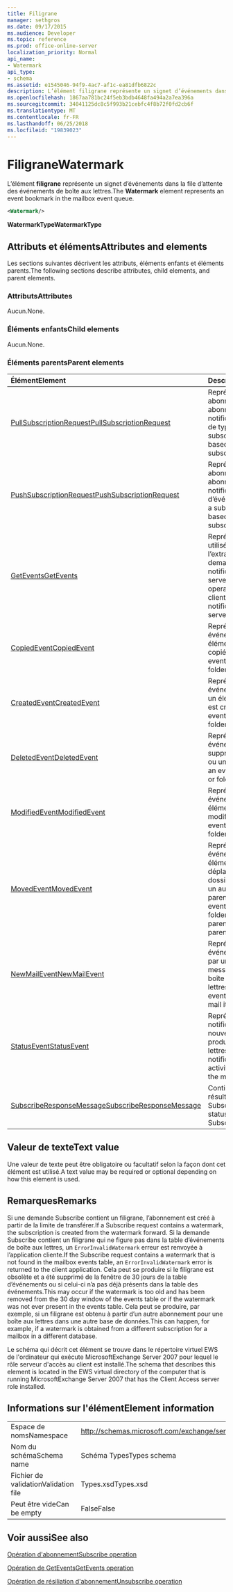 ```yaml
---
title: Filigrane
manager: sethgros
ms.date: 09/17/2015
ms.audience: Developer
ms.topic: reference
ms.prod: office-online-server
localization_priority: Normal
api_name:
- Watermark
api_type:
- schema
ms.assetid: e1545046-94f9-4ac7-af1c-ea81dfb6822c
description: L’élément filigrane représente un signet d’événements dans la file d’attente des événements de boîte aux lettres.
ms.openlocfilehash: 1867aa781bc24f5eb3bdb4648fa494a2a7ea396a
ms.sourcegitcommit: 34041125dc8c5f993b21cebfc4f8b72f0fd2cb6f
ms.translationtype: MT
ms.contentlocale: fr-FR
ms.lasthandoff: 06/25/2018
ms.locfileid: "19839023"
---
```

# <a name="watermark"></a><span data-ttu-id="f9565-103">Filigrane</span><span class="sxs-lookup"><span data-stu-id="f9565-103">Watermark</span></span>

<span data-ttu-id="f9565-104">L’élément **filigrane** représente un signet d’événements dans la file d’attente des événements de boîte aux lettres.</span><span class="sxs-lookup"><span data-stu-id="f9565-104">The **Watermark** element represents an event bookmark in the mailbox event queue.</span></span> 
  
```xml
<Watermark/>
```

 <span data-ttu-id="f9565-105">**WatermarkType**</span><span class="sxs-lookup"><span data-stu-id="f9565-105">**WatermarkType**</span></span>
## <a name="attributes-and-elements"></a><span data-ttu-id="f9565-106">Attributs et éléments</span><span class="sxs-lookup"><span data-stu-id="f9565-106">Attributes and elements</span></span>

<span data-ttu-id="f9565-107">Les sections suivantes décrivent les attributs, éléments enfants et éléments parents.</span><span class="sxs-lookup"><span data-stu-id="f9565-107">The following sections describe attributes, child elements, and parent elements.</span></span>
  
### <a name="attributes"></a><span data-ttu-id="f9565-108">Attributs</span><span class="sxs-lookup"><span data-stu-id="f9565-108">Attributes</span></span>

<span data-ttu-id="f9565-109">Aucun.</span><span class="sxs-lookup"><span data-stu-id="f9565-109">None.</span></span>
  
### <a name="child-elements"></a><span data-ttu-id="f9565-110">Éléments enfants</span><span class="sxs-lookup"><span data-stu-id="f9565-110">Child elements</span></span>

<span data-ttu-id="f9565-111">Aucun.</span><span class="sxs-lookup"><span data-stu-id="f9565-111">None.</span></span>
  
### <a name="parent-elements"></a><span data-ttu-id="f9565-112">Éléments parents</span><span class="sxs-lookup"><span data-stu-id="f9565-112">Parent elements</span></span>

|<span data-ttu-id="f9565-113">**Élément**</span><span class="sxs-lookup"><span data-stu-id="f9565-113">**Element**</span></span>|<span data-ttu-id="f9565-114">**Description**</span><span class="sxs-lookup"><span data-stu-id="f9565-114">**Description**</span></span>|
|:-----|:-----|
|[<span data-ttu-id="f9565-115">PullSubscriptionRequest</span><span class="sxs-lookup"><span data-stu-id="f9565-115">PullSubscriptionRequest</span></span>](pullsubscriptionrequest.md) <br/> |<span data-ttu-id="f9565-116">Représente un abonnement à un abonnement de notification d’événement de type pull.</span><span class="sxs-lookup"><span data-stu-id="f9565-116">Represents a subscription to a pull-based event notification subscription.</span></span>  <br/> |
|[<span data-ttu-id="f9565-117">PushSubscriptionRequest</span><span class="sxs-lookup"><span data-stu-id="f9565-117">PushSubscriptionRequest</span></span>](pushsubscriptionrequest.md) <br/> |<span data-ttu-id="f9565-118">Représente un abonnement à un abonnement de notification push d’événements.</span><span class="sxs-lookup"><span data-stu-id="f9565-118">Represents a subscription to a push-based event notification subscription.</span></span>  <br/> |
|[<span data-ttu-id="f9565-119">GetEvents</span><span class="sxs-lookup"><span data-stu-id="f9565-119">GetEvents</span></span>](getevents.md) <br/> |<span data-ttu-id="f9565-120">Représente l’opération utilisée par les clients de l’extraction pour demander des notifications à partir du serveur.</span><span class="sxs-lookup"><span data-stu-id="f9565-120">Represents the operation used by pull clients to request notifications from the server.</span></span>  <br/> |
|[<span data-ttu-id="f9565-121">CopiedEvent</span><span class="sxs-lookup"><span data-stu-id="f9565-121">CopiedEvent</span></span>](copiedevent.md) <br/> |<span data-ttu-id="f9565-122">Représente un événement où un élément ou un dossier est copié.</span><span class="sxs-lookup"><span data-stu-id="f9565-122">Represents an event where an item or folder is copied.</span></span>  <br/> |
|[<span data-ttu-id="f9565-123">CreatedEvent</span><span class="sxs-lookup"><span data-stu-id="f9565-123">CreatedEvent</span></span>](createdevent.md) <br/> |<span data-ttu-id="f9565-124">Représente un événement dans lequel un élément ou un dossier est créé.</span><span class="sxs-lookup"><span data-stu-id="f9565-124">Represents an event where an item or folder is created.</span></span>  <br/> |
|[<span data-ttu-id="f9565-125">DeletedEvent</span><span class="sxs-lookup"><span data-stu-id="f9565-125">DeletedEvent</span></span>](deletedevent.md) <br/> |<span data-ttu-id="f9565-126">Représente un événement de suppression d’un élément ou un dossier.</span><span class="sxs-lookup"><span data-stu-id="f9565-126">Represents an event where an item or folder is deleted.</span></span>  <br/> |
|[<span data-ttu-id="f9565-127">ModifiedEvent</span><span class="sxs-lookup"><span data-stu-id="f9565-127">ModifiedEvent</span></span>](modifiedevent.md) <br/> |<span data-ttu-id="f9565-128">Représente un événement où un élément ou un dossier est modifié.</span><span class="sxs-lookup"><span data-stu-id="f9565-128">Represents an event where an item or folder is modified.</span></span>  <br/> |
|[<span data-ttu-id="f9565-129">MovedEvent</span><span class="sxs-lookup"><span data-stu-id="f9565-129">MovedEvent</span></span>](movedevent.md) <br/> |<span data-ttu-id="f9565-130">Représente un événement où un élément ou un dossier est déplacé à partir du dossier parent d’un vers un autre dossier parent.</span><span class="sxs-lookup"><span data-stu-id="f9565-130">Represents an event where an item or folder is moved from one parent folder to another parent folder.</span></span>  <br/> |
|[<span data-ttu-id="f9565-131">NewMailEvent</span><span class="sxs-lookup"><span data-stu-id="f9565-131">NewMailEvent</span></span>](newmailevent.md) <br/> |<span data-ttu-id="f9565-132">Représente un événement déclenché par un nouvel élément de messagerie dans une boîte aux lettres.</span><span class="sxs-lookup"><span data-stu-id="f9565-132">Represents an event triggered by a new mail item in a mailbox.</span></span>  <br/> |
|[<span data-ttu-id="f9565-133">StatusEvent</span><span class="sxs-lookup"><span data-stu-id="f9565-133">StatusEvent</span></span>](statusevent.md) <br/> |<span data-ttu-id="f9565-134">Représente une notification qu’aucune nouvelle activité se n’est produite dans la boîte aux lettres.</span><span class="sxs-lookup"><span data-stu-id="f9565-134">Represents a notification that no new activity has occurred in the mailbox.</span></span>  <br/> |
|[<span data-ttu-id="f9565-135">SubscribeResponseMessage</span><span class="sxs-lookup"><span data-stu-id="f9565-135">SubscribeResponseMessage</span></span>](subscriberesponsemessage.md) <br/> |<span data-ttu-id="f9565-136">Contient l’état et les résultats d’une demande Subscribe.</span><span class="sxs-lookup"><span data-stu-id="f9565-136">Contains the status and result of a Subscribe request.</span></span>  <br/> |
   
## <a name="text-value"></a><span data-ttu-id="f9565-137">Valeur de texte</span><span class="sxs-lookup"><span data-stu-id="f9565-137">Text value</span></span>

<span data-ttu-id="f9565-138">Une valeur de texte peut être obligatoire ou facultatif selon la façon dont cet élément est utilisé.</span><span class="sxs-lookup"><span data-stu-id="f9565-138">A text value may be required or optional depending on how this element is used.</span></span>
  
## <a name="remarks"></a><span data-ttu-id="f9565-139">Remarques</span><span class="sxs-lookup"><span data-stu-id="f9565-139">Remarks</span></span>

<span data-ttu-id="f9565-140">Si une demande Subscribe contient un filigrane, l’abonnement est créé à partir de la limite de transférer.</span><span class="sxs-lookup"><span data-stu-id="f9565-140">If a Subscribe request contains a watermark, the subscription is created from the watermark forward.</span></span> <span data-ttu-id="f9565-141">Si la demande Subscribe contient un filigrane qui ne figure pas dans la table d’événements de boîte aux lettres, un `ErrorInvalidWatermark` erreur est renvoyée à l’application cliente.</span><span class="sxs-lookup"><span data-stu-id="f9565-141">If the Subscribe request contains a watermark that is not found in the mailbox events table, an  `ErrorInvalidWatermark` error is returned to the client application.</span></span> <span data-ttu-id="f9565-142">Cela peut se produire si le filigrane est obsolète et a été supprimé de la fenêtre de 30 jours de la table d’événements ou si celui-ci n’a pas déjà présents dans la table des événements.</span><span class="sxs-lookup"><span data-stu-id="f9565-142">This may occur if the watermark is too old and has been removed from the 30 day window of the events table or if the watermark was not ever present in the events table.</span></span> <span data-ttu-id="f9565-143">Cela peut se produire, par exemple, si un filigrane est obtenu à partir d’un autre abonnement pour une boîte aux lettres dans une autre base de données.</span><span class="sxs-lookup"><span data-stu-id="f9565-143">This can happen, for example, if a watermark is obtained from a different subscription for a mailbox in a different database.</span></span> 
  
<span data-ttu-id="f9565-144">Le schéma qui décrit cet élément se trouve dans le répertoire virtuel EWS de l'ordinateur qui exécute MicrosoftExchange Server 2007 pour lequel le rôle serveur d'accès au client est installé.</span><span class="sxs-lookup"><span data-stu-id="f9565-144">The schema that describes this element is located in the EWS virtual directory of the computer that is running MicrosoftExchange Server 2007 that has the Client Access server role installed.</span></span>
  
## <a name="element-information"></a><span data-ttu-id="f9565-145">Informations sur l'élément</span><span class="sxs-lookup"><span data-stu-id="f9565-145">Element information</span></span>

|||
|:-----|:-----|
|<span data-ttu-id="f9565-146">Espace de noms</span><span class="sxs-lookup"><span data-stu-id="f9565-146">Namespace</span></span>  <br/> |http://schemas.microsoft.com/exchange/services/2006/types  <br/> |
|<span data-ttu-id="f9565-147">Nom du schéma</span><span class="sxs-lookup"><span data-stu-id="f9565-147">Schema name</span></span>  <br/> |<span data-ttu-id="f9565-148">Schéma Types</span><span class="sxs-lookup"><span data-stu-id="f9565-148">Types schema</span></span>  <br/> |
|<span data-ttu-id="f9565-149">Fichier de validation</span><span class="sxs-lookup"><span data-stu-id="f9565-149">Validation file</span></span>  <br/> |<span data-ttu-id="f9565-150">Types.xsd</span><span class="sxs-lookup"><span data-stu-id="f9565-150">Types.xsd</span></span>  <br/> |
|<span data-ttu-id="f9565-151">Peut être vide</span><span class="sxs-lookup"><span data-stu-id="f9565-151">Can be empty</span></span>  <br/> |<span data-ttu-id="f9565-152">False</span><span class="sxs-lookup"><span data-stu-id="f9565-152">False</span></span>  <br/> |
   
## <a name="see-also"></a><span data-ttu-id="f9565-153">Voir aussi</span><span class="sxs-lookup"><span data-stu-id="f9565-153">See also</span></span>



[<span data-ttu-id="f9565-154">Opération d'abonnement</span><span class="sxs-lookup"><span data-stu-id="f9565-154">Subscribe operation</span></span>](subscribe-operation.md)
  
[<span data-ttu-id="f9565-155">Opération de GetEvents</span><span class="sxs-lookup"><span data-stu-id="f9565-155">GetEvents operation</span></span>](getevents-operation.md)
  
[<span data-ttu-id="f9565-156">Opération de résiliation d'abonnement</span><span class="sxs-lookup"><span data-stu-id="f9565-156">Unsubscribe operation</span></span>](unsubscribe-operation.md)

